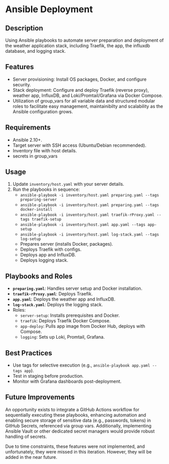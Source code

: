 # Ansible Deployment

## Description
Using Ansible playbooks to automate server preparation and deployment of the weather application stack, including Traefik, the app, the influxdb database, and logging stack.

## Features
- Server provisioning: Install OS packages, Docker, and configure security.
- Stack deployment: Configure and deploy Traefik (reverse proxy), weather app, InfluxDB, and Loki/Promtail/Grafana via Docker Compose.
- Utilization of group_vars for all variable data and structured modular roles to facilitate easy management, maintainibilty and scalability as the Ansible configuration grows.

## Requirements
- Ansible 2.10+.
- Target server with SSH access (Ubuntu/Debian recommended).
- Inventory file with host details.
- secrets in group_vars

## Usage
1. Update `inventory/host.yaml` with your server details.
2. Run the playbooks in sequence:
   - `ansible-playbook -i inventory/host.yaml preparing.yaml --tags preparing-server`
   - `ansible-playbook -i inventory/host.yaml preparing.yaml --tags docker-install`
   - `ansible-playbook -i inventory/host.yaml traefik-rProxy.yaml --tags traefik-setup`
   - `ansible-playbook -i inventory/host.yaml app.yaml --tags app-setup`
   - `ansible-playbook -i inventory/host.yaml log-stack.yaml --tags log-setup`
   - Prepares server (installs Docker, packages).
   - Deploys Traefik with configs.
   - Deploys app and InfluxDB.
   - Deploys logging stack.

## Playbooks and Roles
- **`preparing.yaml`**: Handles server setup and Docker installation.
- **`traefik-rProxy.yaml`**: Deploys Traefik.
- **`app.yaml`**: Deploys the weather app and InfluxDB.
- **`log-stack.yaml`**: Deploys the logging stack.
- Roles:
  - `server-setup`: Installs prerequisites and Docker.
  - `traefik`: Deploys Traefik Docker Compose.
  - `app-deploy`: Pulls app image from Docker Hub, deploys with Compose.
  - `logging`: Sets up Loki, Promtail, Grafana.

## Best Practices
- Use tags for selective execution (e.g., `ansible-playbook app.yaml --tags app`).
- Test in staging before production.
- Monitor with Grafana dashboards post-deployment.

## Future Improvements
An opportunity exists to integrate a GitHub Actions workflow for sequentially executing these playbooks, enhancing automation and enabling secure storage of sensitive data (e.g., passwords, tokens) in GitHub Secrets, referenced via group vars. Additionally, implementing Ansible Vault or other dedicated secret managers would provide robust handling of secrets. 

Due to time constraints, these features were not implemented, and unfortunately, they were missed in this iteration. However, they will be added in the near future.
